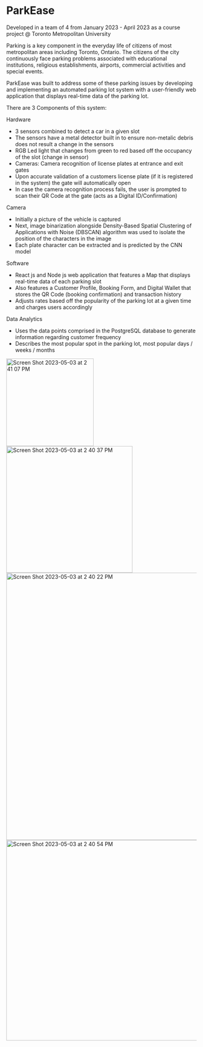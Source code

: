 # ParkEase

Developed in a team of 4 from January 2023 - April 2023 as a course project @ Toronto Metropolitan University

Parking is a key component in the everyday life of citizens of most metropolitan areas including Toronto, Ontario. The citizens of the city continuously face parking problems associated with educational institutions, religious establishments, airports, commercial activities and special events. 

ParkEase was built to address some of these parking issues by developing and implementing an automated parking lot system with a user-friendly web application that displays real-time data of the parking lot. 

There are 3 Components of this system:

Hardware
- 3 sensors combined to detect a car in a given slot
- The sensors have a metal detector built in to ensure non-metalic debris does not result a change in the sensors
- RGB Led light that changes from green to red based off the occupancy of the slot (change in sensor)
- Cameras: Camera recognition of license plates at entrance and exit gates
- Upon accurate validation of a customers license plate (if it is registered in the system) the gate will automatically open
- In case the camera recognition process fails, the user is prompted to scan their QR Code at the gate (acts as a Digital ID/Confirmation)

Camera
- Initially a picture of the vehicle is captured
- Next, image binarization alongside Density-Based Spatial Clustering of Applications with Noise (DBSCAN) algorithm was used to isolate the position of the characters in the image
- Each plate character can be extracted and is predicted by the CNN model

Software
- React js and Node js web application that features a Map that displays real-time data of each parking slot
- Also features a Customer Profile, Booking Form, and Digital Wallet that stores the QR Code (booking confirmation) and transaction history
- Adjusts rates based off the popularity of the parking lot at a given time and charges users accordingly

Data Analytics 
- Uses the data points comprised in the PostgreSQL database to generate information regarding customer frequency
- Describes the most popular spot in the parking lot, most popular days / weeks / months


<img width="231" alt="Screen Shot 2023-05-03 at 2 41 07 PM" src="https://user-images.githubusercontent.com/52759538/236012906-31b503ac-7fd5-484e-bd45-996bff14615c.png">


<img width="334" alt="Screen Shot 2023-05-03 at 2 40 37 PM" src="https://user-images.githubusercontent.com/52759538/236012741-b6c5d7ae-4d75-4d92-a986-cb66045b5212.png">

<img width="705" alt="Screen Shot 2023-05-03 at 2 40 22 PM" src="https://user-images.githubusercontent.com/52759538/236012686-cb76a3b0-b52c-4db6-b6e6-363922a7639c.png">

<img width="529" alt="Screen Shot 2023-05-03 at 2 40 54 PM" src="https://user-images.githubusercontent.com/52759538/236012823-0e5cc2ab-8982-4cc4-8d60-48b83f18e98a.png">
